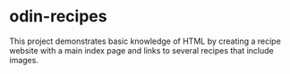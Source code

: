 # odin-recipes
This project demonstrates basic knowledge of HTML by creating a recipe website with a main index page and links to several recipes that include images. 
